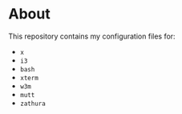 # About

This repository contains my configuration files for:

- `x`
- `i3`
- `bash`
- `xterm`
- `w3m`
- `mutt` 
- `zathura`
